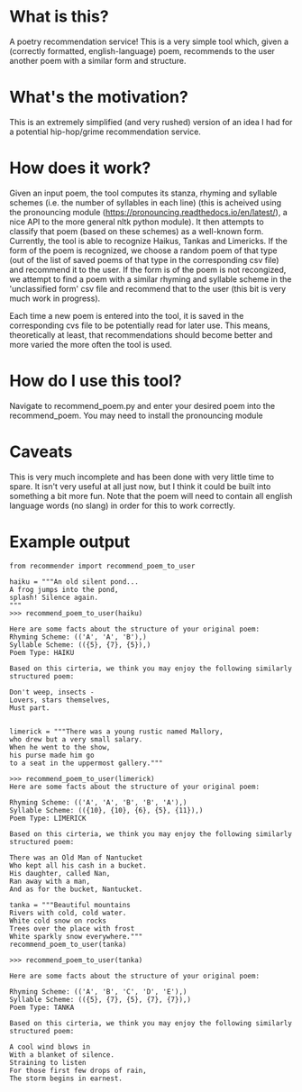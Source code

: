 
# What is this?
A poetry recommendation service! This is a very simple tool which, given a (correctly formatted, english-language) poem, recommends to the user another poem with a similar form and structure.

# What's the motivation?
This is an extremely simplified (and very rushed) version of an idea I had for a potential hip-hop/grime recommendation service.

# How does it work?
Given an input poem, the tool computes its stanza, rhyming and syllable schemes (i.e. the number of syllables in each line) (this is acheived using the pronouncing module (https://pronouncing.readthedocs.io/en/latest/), a nice API to the more general nltk python module). It then attempts to classify that poem (based on these schemes) as a well-known form. Currently, the tool is able to recognize Haikus, Tankas and Limericks. If the form of the poem is recognized, we choose a random poem of that type (out of the list of saved poems of that type in the corresponding csv file) and recommend it to the user. If the form is of the poem is not recongized, we attempt to find a poem with a similar rhyming and syllable scheme in the 'unclassified form' csv file and recommend that to the user (this bit is very much work in progress).

Each time a new poem is entered into the tool, it is saved in the corresponding cvs file to be potentially read for later use. This means, theoretically at least, that recommendations should become better and more varied the more often the tool is used.

# How do I use this tool?
Navigate to recommend_poem.py and enter your desired poem into the recommend_poem. You may need to install the pronouncing module

# Caveats
This is very much incomplete and has been done with very little time to spare. It isn't very useful at all just now, but I think it could be built into something a bit more fun.
Note that the poem will need to contain all english language words (no slang) in order for this to work correctly. 

# Example output
```
from recommender import recommend_poem_to_user

haiku = """An old silent pond...
A frog jumps into the pond,
splash! Silence again.
"""
>>> recommend_poem_to_user(haiku)

Here are some facts about the structure of your original poem:
Rhyming Scheme: (('A', 'A', 'B'),)
Syllable Scheme: (({5}, {7}, {5}),)
Poem Type: HAIKU

Based on this cirteria, we think you may enjoy the following similarly structured poem:

Don't weep, insects -
Lovers, stars themselves,
Must part.


limerick = """There was a young rustic named Mallory,
who drew but a very small salary.
When he went to the show,
his purse made him go
to a seat in the uppermost gallery."""

>>> recommend_poem_to_user(limerick)
Here are some facts about the structure of your original poem:

Rhyming Scheme: (('A', 'A', 'B', 'B', 'A'),)
Syllable Scheme: (({10}, {10}, {6}, {5}, {11}),)
Poem Type: LIMERICK

Based on this cirteria, we think you may enjoy the following similarly structured poem:

There was an Old Man of Nantucket
Who kept all his cash in a bucket.
His daughter, called Nan,
Ran away with a man,
And as for the bucket, Nantucket.

tanka = """Beautiful mountains
Rivers with cold, cold water.
White cold snow on rocks
Trees over the place with frost
White sparkly snow everywhere."""
recommend_poem_to_user(tanka)

>>> recommend_poem_to_user(tanka)

Here are some facts about the structure of your original poem:

Rhyming Scheme: (('A', 'B', 'C', 'D', 'E'),)
Syllable Scheme: (({5}, {7}, {5}, {7}, {7}),)
Poem Type: TANKA

Based on this cirteria, we think you may enjoy the following similarly structured poem:

A cool wind blows in
With a blanket of silence.
Straining to listen
For those first few drops of rain,
The storm begins in earnest.

```


